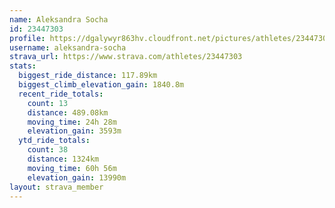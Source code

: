 ```yaml
---
name: Aleksandra Socha
id: 23447303
profile: https://dgalywyr863hv.cloudfront.net/pictures/athletes/23447303/14745546/4/large.jpg
username: aleksandra-socha
strava_url: https://www.strava.com/athletes/23447303
stats:
  biggest_ride_distance: 117.89km
  biggest_climb_elevation_gain: 1840.8m
  recent_ride_totals:
    count: 13
    distance: 489.08km
    moving_time: 24h 28m
    elevation_gain: 3593m
  ytd_ride_totals:
    count: 38
    distance: 1324km
    moving_time: 60h 56m
    elevation_gain: 13990m
layout: strava_member
--- 
```

